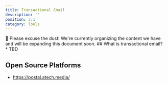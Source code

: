 ```yaml
---
title: Transactional Email
description: ''
position: 3.1
category: Tools
---
```

<alert type="warning">
🚧 Please excuse the dust! We're currently organizing the content we have and will be expanding this document soon.
</alert>
## What is transactional email?
* TBD

## Open Source Platforms
* https://postal.atech.media/
